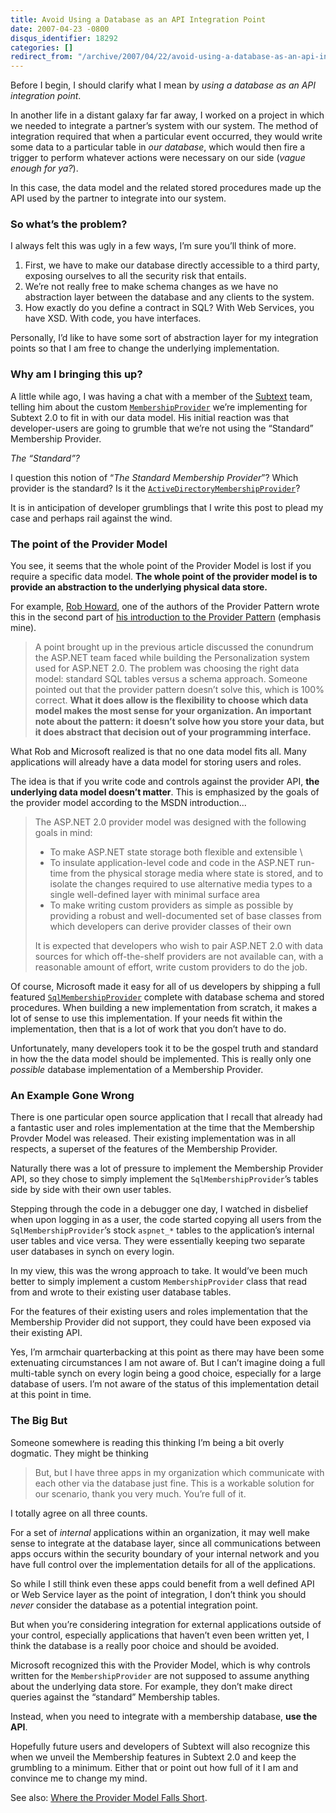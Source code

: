 ```yaml
---
title: Avoid Using a Database as an API Integration Point
date: 2007-04-23 -0800
disqus_identifier: 18292
categories: []
redirect_from: "/archive/2007/04/22/avoid-using-a-database-as-an-api-integration-point.aspx/"
---
```


Before I begin, I should clarify what I mean by *using a database as an
API integration point*.

In another life in a distant galaxy far far away, I worked on a project
in which we needed to integrate a partner’s system with our system. The
method of integration required that when a particular event occurred,
they would write some data to a particular table in *our database*,
which would then fire a trigger to perform whatever actions were
necessary on our side (*vague enough for ya?*).

In this case, the data model and the related stored procedures made up
the API used by the partner to integrate into our system.

### So what’s the problem?

I always felt this was ugly in a few ways, I’m sure you’ll think of
more.

1.  First, we have to make our database directly accessible to a third
    party, exposing ourselves to all the security risk that entails.
2.  We’re not really free to make schema changes as we have no
    abstraction layer between the database and any clients to the
    system.
3.  How exactly do you define a contract in SQL? With Web Services, you
    have XSD. With code, you have interfaces.

Personally, I’d like to have some sort of abstraction layer for my
integration points so that I am free to change the underlying
implementation.

### Why am I bringing this up?

A little while ago, I was having a chat with a member of the
[Subtext](http://subtextproject.com/ "Subtext Project Website") team,
telling him about the custom
[`MembershipProvider`](http://msdn2.microsoft.com/en-us/library/system.web.security.membershipprovider.aspx "MembershipProvider on MSDN")
we’re implementing for Subtext 2.0 to fit in with our data model. His
initial reaction was that developer-users are going to grumble that
we’re not using the “Standard” Membership Provider.

*The “Standard”?*

I question this notion of “*The Standard Membership Provider*”? Which
provider is the standard? Is it the
[`ActiveDirectoryMembershipProvider`](http://msdn2.microsoft.com/en-us/library/system.web.security.activedirectorymembershipprovider.aspx "Membership Provider for the Active Directory on MSDN")?

It is in anticipation of developer grumblings that I write this post to
plead my case and perhaps rail against the wind.

### The point of the Provider Model

You see, it seems that the whole point of the Provider Model is lost if
you require a specific data model. **The whole point of the provider
model is to provide an abstraction to the underlying physical data
store.**

For example, [Rob
Howard](http://weblogs.asp.net/rhoward/ "Rob Howard’s Blog"), one of the
authors of the Provider Pattern wrote this in the second part of [his
introduction to the Provider
Pattern](http://msdn2.microsoft.com/en-us/library/ms972370.aspx "Provider Design Pattern, Part 2")
(emphasis mine).

> A point brought up in the previous article discussed the conundrum the
> ASP.NET team faced while building the Personalization system used for
> ASP.NET 2.0. The problem was choosing the right data model: standard
> SQL tables versus a schema approach. Someone pointed out that the
> provider pattern doesn’t solve this, which is 100% correct. **What it
> does allow is the flexibility to choose which data model makes the
> most sense for your organization. An important note about the pattern:
> it doesn’t solve how you store your data, but it does abstract that
> decision out of your programming interface.**

What Rob and Microsoft realized is that no one data model fits all. Many
applications will already have a data model for storing users and roles.

The idea is that if you write code and controls against the provider
API, **the underlying data model doesn’t matter**. This is emphasized by
the goals of the provider model according to the MSDN introduction...

> The ASP.NET 2.0 provider model was designed with the following goals
> in mind:
>
> -   To make ASP.NET state storage both flexible and extensible \
> -   To insulate application-level code and code in the ASP.NET
>     run-time from the physical storage media where state is stored,
>     and to isolate the changes required to use alternative media types
>     to a single well-defined layer with minimal surface area
> -   To make writing custom providers as simple as possible by
>     providing a robust and well-documented set of base classes from
>     which developers can derive provider classes of their own
>
> It is expected that developers who wish to pair ASP.NET 2.0 with data
> sources for which off-the-shelf providers are not available can, with
> a reasonable amount of effort, write custom providers to do the job.

Of course, Microsoft made it easy for all of us developers by shipping a
full featured
[`SqlMembershipProvider`](http://msdn2.microsoft.com/en-us/library/system.web.security.sqlmembershipprovider.aspx "Sql Membership Provider on MSDN")
complete with database schema and stored procedures. When building a new
implementation from scratch, it makes a lot of sense to use this
implementation. If your needs fit within the implementation, then that
is a lot of work that you don’t have to do.

Unfortunately, many developers took it to be the gospel truth and
standard in how the the data model should be implemented. This is really
only one *possible* database implementation of a Membership Provider.

### An Example Gone Wrong

There is one particular open source application that I recall that
already had a fantastic user and roles implementation at the time that
the Membership Provder Model was released. Their existing implementation
was in all respects, a superset of the features of the Membership
Provider.

Naturally there was a lot of pressure to implement the Membership
Provider API, so they chose to simply implement the
`SqlMembershipProvider`’s tables side by side with their own user
tables.

Stepping through the code in a debugger one day, I watched in disbelief
when upon logging in as a user, the code started copying all users from
the `SqlMembershipProvider`’s stock `aspnet_*` tables to the
application’s internal user tables and vice versa. They were essentially
keeping two separate user databases in synch on every login.

In my view, this was the wrong approach to take. It would’ve been much
better to simply implement a custom `MembershipProvider` class that read
from and wrote to their existing user database tables.

For the features of their existing users and roles implementation that
the Membership Provider did not support, they could have been exposed
via their existing API.

Yes, I’m armchair quarterbacking at this point as there may have been
some extenuating circumstances I am not aware of. But I can’t imagine
doing a full multi-table synch on every login being a good choice,
especially for a large database of users. I’m not aware of the status of
this implementation detail at this point in time.

### The Big But

Someone somewhere is reading this thinking I’m being a bit overly
dogmatic. They might be thinking

> But, but I have three apps in my organization which communicate with
> each other via the database just fine. This is a workable solution for
> our scenario, thank you very much. You’re full of it.

I totally agree on all three counts.

For a set of *internal* applications within an organization, it may well
make sense to integrate at the database layer, since all communications
between apps occurs within the security boundary of your internal
network and you have full control over the implementation details for
all of the applications.

So while I still think even these apps could benefit from a well defined
API or Web Service layer as the point of integration, I don’t think you
should *never* consider the database as a potential integration point.

But when you’re considering integration for external applications
outside of your control, especially applications that haven’t even been
written yet, I think the database is a really poor choice and should be
avoided.

Microsoft recognized this with the Provider Model, which is why controls
written for the `MembershipProvider` are not supposed to assume anything
about the underlying data store. For example, they don’t make direct
queries against the “standard” Membership tables.

Instead, when you need to integrate with a membership database, **use
the API**.

Hopefully future users and developers of Subtext will also recognize
this when we unveil the Membership features in Subtext 2.0 and keep the
grumbling to a minimum. Either that or point out how full of it I am and
convince me to change my mind.

See also: [Where the Provider Model Falls
Short](https://haacked.com/archive/2005/11/01/wheretheprovidermodelfallsshort.aspx "Another post on the Provider Pattern").


